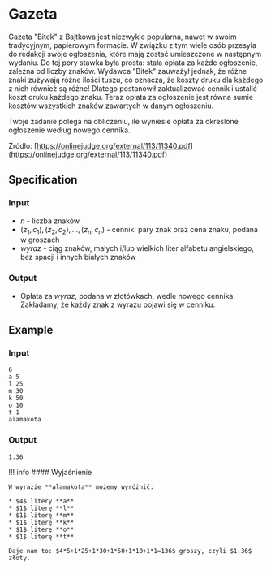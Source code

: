 # Gazeta

Gazeta "Bitek" z Bajtkowa jest niezwykle popularna, nawet w swoim tradycyjnym, papierowym formacie. W związku z tym wiele osób przesyła do redakcji swoje ogłoszenia, które mają zostać umieszczone w następnym wydaniu. Do tej pory stawka była prosta: stała opłata za każde ogłoszenie, zależna od liczby znaków. Wydawca "Bitek" zauważył jednak, że różne znaki zużywają różne ilości tuszu, co oznacza, że koszty druku dla każdego z nich również są różne! Dlatego postanowił zaktualizować cennik i ustalić koszt druku każdego znaku. Teraz opłata za ogłoszenie jest równa sumie kosztów wszystkich znaków zawartych w danym ogłoszeniu.

Twoje zadanie polega na obliczeniu, ile wyniesie opłata za określone ogłoszenie według nowego cennika.

Źródło: [https://onlinejudge.org/external/113/11340.pdf](https://onlinejudge.org/external/113/11340.pdf)

## Specification

### Input

* $n$ - liczba znaków
* $(z_1, c_1), (z_2, c_2), ..., (z_n, c_n)$ - cennik: pary znak oraz cena znaku, podana w groszach
* $wyraz$ - ciąg znaków, małych i/lub wielkich liter alfabetu angielskiego, bez spacji i innych białych znaków

### Output

* Opłata za $wyraz$, podana w złotówkach, wedle nowego cennika. Zakładamy, że każdy znak z wyrazu pojawi się w cenniku.

## Example

### Input

```
6
a 5
l 25
m 30
k 50
o 10
t 1
alamakota
```

### Output

```
1.36
```

!!! info
	#### Wyjaśnienie
	
	W wyrazie **alamakota** możemy wyróżnić:
	
	* $4$ litery **a**
	* $1$ literę **l**
	* $1$ literę **m**
	* $1$ literę **k**
	* $1$ literę **o**
	* $1$ literę **t**
	
	Daje nam to: $4*5+1*25+1*30+1*50+1*10+1*1=136$ groszy, czyli $1.36$ złoty.
